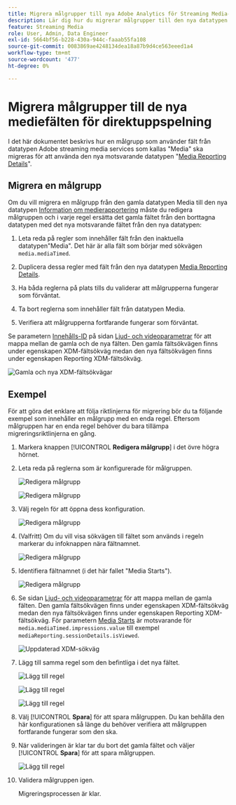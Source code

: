 ```yaml
---
title: Migrera målgrupper till nya Adobe Analytics för Streaming Media-datatyp
description: Lär dig hur du migrerar målgrupper till den nya datatypen Adobe Analytics for Streaming Media
feature: Streaming Media
role: User, Admin, Data Engineer
exl-id: 5664bf56-b228-430a-944c-faaab55fa108
source-git-commit: 0083869ae4248134dea18a87b9d4ce563eeed1a4
workflow-type: tm+mt
source-wordcount: '477'
ht-degree: 0%

---
```


# Migrera målgrupper till de nya mediefälten för direktuppspelning

I det här dokumentet beskrivs hur en målgrupp som använder fält från datatypen Adobe streaming media services som kallas &quot;Media&quot; ska migreras för att använda den nya motsvarande datatypen &quot;[Media Reporting Details](https://experienceleague.adobe.com/en/docs/experience-platform/xdm/data-types/media-reporting-details)&quot;.

## Migrera en målgrupp

Om du vill migrera en målgrupp från den gamla datatypen Media till den nya datatypen [Information om medierapportering](https://experienceleague.adobe.com/en/docs/experience-platform/xdm/data-types/media-reporting-details) måste du redigera målgruppen och i varje regel ersätta det gamla fältet från den borttagna datatypen med det nya motsvarande fältet från den nya datatypen:

1. Leta reda på regler som innehåller fält från den inaktuella datatypen&quot;Media&quot;. Det här är alla fält som börjar med sökvägen `media.mediaTimed`.

1. Duplicera dessa regler med fält från den nya datatypen [Media Reporting Details](https://experienceleague.adobe.com/en/docs/experience-platform/xdm/data-types/media-reporting-details).

1. Ha båda reglerna på plats tills du validerar att målgrupperna fungerar som förväntat.

1. Ta bort reglerna som innehåller fält från datatypen Media.

1. Verifiera att målgrupperna fortfarande fungerar som förväntat.

Se parametern [Innehålls-ID](https://experienceleague.adobe.com/en/docs/media-analytics/using/implementation/variables/audio-video-parameters#content-id) på sidan [Ljud- och videoparametrar](https://experienceleague.adobe.com/en/docs/media-analytics/using/implementation/variables/audio-video-parameters) för att mappa mellan de gamla och de nya fälten. Den gamla fältsökvägen finns under egenskapen XDM-fältsökväg medan den nya fältsökvägen finns under egenskapen Reporting XDM-fältsökväg.

![Gamla och nya XDM-fältsökvägar](assets/field-paths-updated.jpeg)

## Exempel

För att göra det enklare att följa riktlinjerna för migrering bör du ta följande exempel som innehåller en målgrupp med en enda regel. Eftersom målgruppen har en enda regel behöver du bara tillämpa migreringsriktlinjerna en gång.

1. Markera knappen [!UICONTROL **Redigera målgrupp**] i det övre högra hörnet.

1. Leta reda på reglerna som är konfigurerade för målgruppen.

   ![Redigera målgrupp](assets/audience-edit.jpeg)

   ![Redigera målgrupp](assets/audience-edit2.jpeg)

1. Välj regeln för att öppna dess konfiguration.

   ![Redigera målgrupp](assets/audience-edit3.jpeg)

1. (Valfritt) Om du vill visa sökvägen till fältet som används i regeln markerar du infoknappen nära fältnamnet.

   ![Redigera målgrupp](assets/audience-edit4.jpeg)

1. Identifiera fältnamnet (i det här fallet &quot;Media Starts&quot;).

   ![Redigera målgrupp](assets/audience-edit5.jpeg)

1. Se sidan [Ljud- och videoparametrar](https://experienceleague.adobe.com/en/docs/media-analytics/using/implementation/variables/audio-video-parameters) för att mappa mellan de gamla fälten. Den gamla fältsökvägen finns under egenskapen XDM-fältsökväg medan den nya fältsökvägen finns under egenskapen Reporting XDM-fältsökväg. För parametern [Media Starts](https://experienceleague.adobe.com/en/docs/media-analytics/using/implementation/variables/audio-video-parameters#media-starts) är motsvarande för `media.mediaTimed.impressions.value` till exempel `mediaReporting.sessionDetails.isViewed`.

   ![Uppdaterad XDM-sökväg](assets/updated-xdm-path.jpeg)

1. Lägg till samma regel som den befintliga i det nya fältet.

   ![Lägg till regel](assets/add-rule.jpeg)

   ![Lägg till regel](assets/add-rule2.jpeg)

   ![Lägg till regel](assets/add-rule3.jpeg)

1. Välj [!UICONTROL **Spara**] för att spara målgruppen. Du kan behålla den här konfigurationen så länge du behöver verifiera att målgruppen fortfarande fungerar som den ska.

1. När valideringen är klar tar du bort det gamla fältet och väljer [!UICONTROL **Spara**] för att spara målgruppen.

   ![Lägg till regel](assets/add-rule4.jpeg)

1. Validera målgruppen igen.

   Migreringsprocessen är klar.
